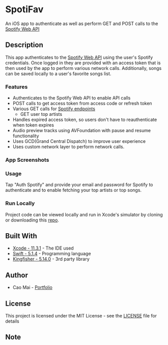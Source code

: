 # SpotiFav
An iOS app to authenticate as well as perform GET and POST calls to the [Spotify Web API](https://developer.spotify.com/documentation/web-api/)

## Description
This app authenticates to the [Spotify Web API](https://developer.spotify.com/documentation/web-api/) using the user's Spotify credentials. Once logged in they are provided with an access token that is then used by the app to perform various network calls. Additionally, songs can be saved locally to a user's favorite songs list.

### Features
* Authenticates to the Spotify Web API to enable API calls
* POST calls to get access token from access code or refresh token
* Various GET calls for [Spotify endpoints](https://developer.spotify.com/documentation/web-api/reference/)
    * GET user top artists
* Handles expired access token, so users don't have to reauthenticate when token expires
* Audio preview tracks using AVFoundation with pause and resume functionality
* Uses GCD(Grand Central Dispatch) to improve user experience 
* Uses custom network layer to perform network calls.

### App Screenshots


### Usage
Tap "Auth Spotify" and provide your email and password for Spotify to authenticate and to enable fetching your top artists or top songs.  

### Run Locally
Project code can be viewed locally and run in Xcode's simulator by cloning or downloading this [repo](https://github.com/caocmai/spotiFav).

## Built With
* [Xcode - 11.3.1](https://developer.apple.com/xcode/) - The IDE used
* [Swift - 5.1.4](https://developer.apple.com/swift/) - Programming language
* [Kingfisher - 5.14.0](https://github.com/onevcat/Kingfisher) - 3rd party library

## Author
* Cao Mai - [Portfolio](https://www.makeschool.com/portfolio/Cao-Mai)

## License
This project is licensed under the MIT License - see the [LICENSE](LICENSE) file for details

## Note
